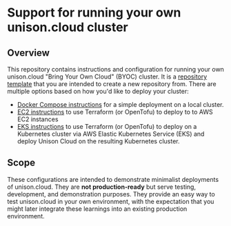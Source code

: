 # Support for running your own unison.cloud cluster

## Overview

This repository contains instructions and configuration for running your own unison.cloud "Bring Your Own Cloud" (BYOC) cluster. It is a [repository template](https://gitprotect.io/blog/how-to-use-github-repository-templates/) that you are intended to create a new repository from. There are multiple options based on how you'd like to deploy your cluster:

- [Docker Compose instructions](docker/README.md) for a simple deployment on a local cluster.
- [EC2 instructions](ec2/README.md) to use Terraform (or OpenTofu) to deploy to to AWS EC2 instances
- [EKS instructions](eks/README.md) to use Terraform (or OpenTofu) to deploy on a Kubernetes cluster via AWS Elastic Kubernetes Service (EKS) and deploy Unison Cloud on the resulting Kubernetes cluster.



## Scope

These configurations are intended to demonstrate minimalist deployments of unison.cloud. They are **not production-ready** but serve testing, development, and demonstration purposes. They provide an easy way to test unison.cloud in your own environment, with the expectation that you might later integrate these learnings into an existing production environment.
